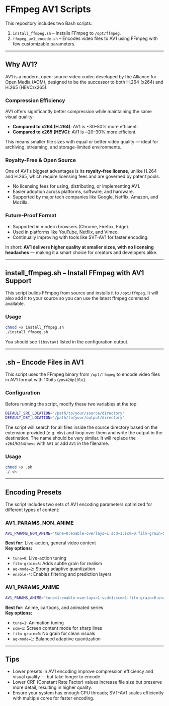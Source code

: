 # FFmpeg AV1 Scripts

This repository includes two Bash scripts:

1. `install_ffmpeg.sh` – Installs FFmpeg to `/opt/ffmpeg`.
2. `ffmpeg_av1_encode.sh` – Encodes video files to AV1 using FFmpeg with few customizable parameters.

---

## Why AV1?

AV1 is a modern, open-source video codec developed by the Alliance for Open Media (AOM), designed to be the successor to both H.264 (x264) and H.265 (HEVC/x265).

### Compression Efficiency

AV1 offers significantly better compression while maintaining the same visual quality:

- **Compared to x264 (H.264)**: AV1 is ~30–50% more efficient.
- **Compared to x265 (HEVC)**: AV1 is ~20–30% more efficient.

This means smaller file sizes with equal or better video quality — ideal for archiving, streaming, and storage-limited environments.

### Royalty-Free & Open Source

One of AV1's biggest advantages is its **royalty-free license**, unlike H.264 and H.265, which require licensing fees and are governed by patent pools.

- No licensing fees for using, distributing, or implementing AV1.
- Easier adoption across platforms, software, and hardware.
- Supported by major tech companies like Google, Netflix, Amazon, and Mozilla.

### Future-Proof Format

- Supported in modern browsers (Chrome, Firefox, Edge).
- Used in platforms like YouTube, Netflix, and Vimeo.
- Continually improving with tools like SVT-AV1 for faster encoding.

In short: **AV1 delivers higher quality at smaller sizes, with no licensing headaches** — making it a smart choice for creators and developers alike.

---

## install_ffmpeg.sh – Install FFmpeg with AV1 Support

This script builds FFmpeg from source and installs it to `/opt/ffmpeg`. It will also add it to your source so you can use the latest ffmpeg command available.

### Usage

```bash
chmod +x install_ffmpeg.sh
./install_ffmpeg.sh
```

You should see `libsvtav1` listed in the configuration output.

---

## .sh – Encode Files in AV1

This script uses the FFmpeg binary from `/opt/ffmpeg` to encode video files in AV1 format with 10bits (`yuv420p10le`).

### Configuration

Before running the script, modify these two variables at the top:

```bash
DEFAULT_SRC_LOCATION="/path/to/your/source/directory"
DEFAULT_DST_LOCATION="/path/to/your/output/directory"
```

The script will search for all files inside the source directory based on the extension provided (e.g. `mkv`) and loop over them and write the output in the destination. The name should be very similar. It will replace the `x264`/`h264`/`hevc` with `AV1` or add `AV1` in the filename. 

### Usage

```bash
chmod +x .sh
./.sh
```

---

## Encoding Presets

The script includes two sets of AV1 encoding parameters optimized for different types of content:

### AV1_PARAMS_NON_ANIME

```bash
AV1_PARAMS_NON_ANIME="tune=0:enable-overlays=1:scd=1:scm=0:film-grain=5:enable-tpl-la=1:enable-dlf=1:enable-cdef=1:enable-restoration=1:aq-mode=2"
```

**Best for:** Live-action, general video content  
**Key options:**

- `tune=0`: Live-action tuning
- `film-grain=5`: Adds subtle grain for realism
- `aq-mode=2`: Strong adaptive quantization
- `enable-*`: Enables filtering and prediction layers

### AV1_PARAMS_ANIME

```bash
AV1_PARAMS_ANIME="tune=1:enable-overlays=1:scd=1:scm=1:film-grain=0:enable-tpl-la=1:enable-dlf=1:enable-cdef=1:enable-restoration=1:aq-mode=1"
```

**Best for:** Anime, cartoons, and animated series  
**Key options:**

- `tune=1`: Animation tuning
- `scm=1`: Screen content mode for sharp lines
- `film-grain=0`: No grain for clean visuals
- `aq-mode=1`: Balanced adaptive quantization

---

## Tips

- Lower presets in AV1 encoding improve compression efficiency and visual quality — but take longer to encode.
- Lower CRF (Constant Rate Factor) values increase file size but preserve more detail, resulting in higher quality.
- Ensure your system has enough CPU threads; SVT-AV1 scales efficiently with multiple cores for faster encoding.



